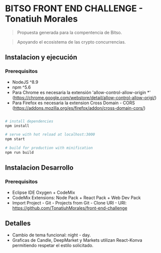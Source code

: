 # BITSO FRONT END CHALLENGE - Tonatiuh Morales

> Propuesta generada para la compentencia de Bitso.

> Apoyando el ecosistema de las crypto concurrencias. 

## Instalacion y ejecución

### Prerequisitos

- NodeJS ^8.9
- npm ^5.6
- Para Chrome es necesaria la extensión 'allow-control-allow-origin *' (https://chrome.google.com/webstore/detail/allow-control-allow-origi/)
- Para Firefox es necesaria la extension Cross Domain - CORS (https://addons.mozilla.org/es/firefox/addon/cross-domain-cors/)



``` bash

# install dependencies
npm install

# serve with hot reload at localhost:3000
npm start

# build for production with minification
npm run build

```

## Instalacion Desarrollo

### Prerequisitos

- Eclipse IDE Oxygen + CodeMix
- CodeMix Extensions: Node Pack + React Pack + Web Dev Pack
- Import Project - Git - Projects from Git - Clone URI - URI: https://github.com/TonatiuhMorales/front-end-challenge


## Detalles

+ Cambio de tema funcional: night - day.
+ Graficas de Candle, DeepMarket y Markets utilizan React-Konva permitiendo respetar el estilo solicitado. 



